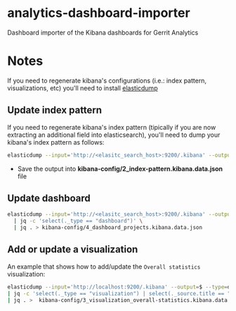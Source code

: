 # analytics-dashboard-importer
Dashboard importer of the Kibana dashboards for Gerrit Analytics

# Notes

If you need to regenerate kibana's configurations (i.e.: index pattern, visualizations, etc) you'll need to install [elasticdump](https://www.npmjs.com/package/elasticdump)

## Update index pattern

If you need to regenerate kibana's index pattern (tipically if you are now extracting an additional field into elasticsearch),
you'll need to dump your kibana's index pattern as follows:

```bash
elasticdump --input='http://<elasitc_search_host>:9200/.kibana' --output=$ --type=data --searchBody '{"query":{"term":{"_id": "gerrit"}}}' | jq .
```
- Save the output into **kibana-config/2_index-pattern.kibana.data.json** file

## Update dashboard

```bash
elasticdump --input='http://<elasitc_search_host>:9200/.kibana' --output=$ --type=data \
  | jq -c 'select(._type == "dashboard")' \
  | jq . > kibana-config/4_dashboard_projects.kibana.data.json
```

## Add or update a visualization

An example that shows how to add/update the `Overall statistics` visualization:

```bash
elasticdump --input='http://localhost:9200/.kibana' --output=$ --type=data \
| jq -c 'select(._type == "visualization") | select(._source.title == "Overall statistics")' \
| jq . >  kibana-config/3_visualization_overall-statistics.kibana.data.json
```

